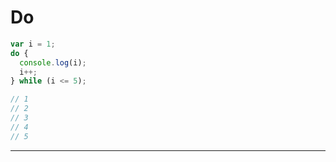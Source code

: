 # Do

```javascript
var i = 1;
do {
  console.log(i);
  i++;
} while (i <= 5);

// 1
// 2
// 3
// 4
// 5
```
---
